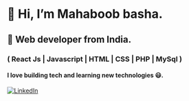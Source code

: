 #  👋 Hi, I’m Mahaboob basha.
## 👀 Web developer from India.
### ( React Js | Javascript | HTML | CSS | PHP | MySql ) 
#### I love building tech and learning new technologies  😃.
 [![LinkedIn](https://img.shields.io/badge/LinkedIn-Purple?style=for-the-badge&logo=linkedin&logoColor=white)](http://www.linkedin.com/in/mahaboob-basha-g-a565aa257)
